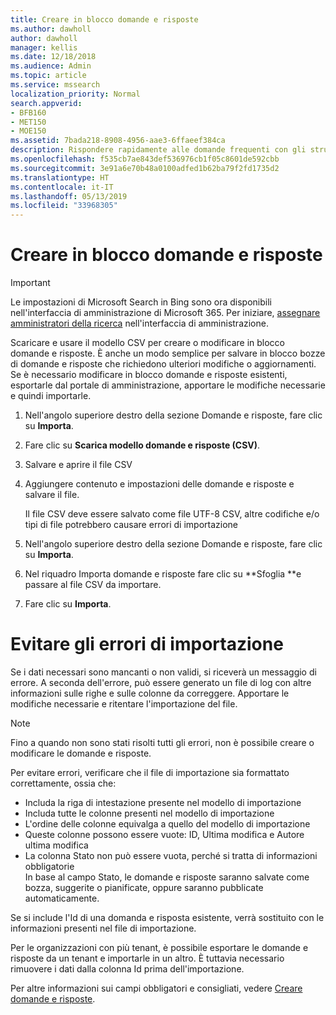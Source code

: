 ```yaml
---
title: Creare in blocco domande e risposte
ms.author: dawholl
author: dawholl
manager: kellis
ms.date: 12/18/2018
ms.audience: Admin
ms.topic: article
ms.service: mssearch
localization_priority: Normal
search.appverid:
- BFB160
- MET150
- MOE150
ms.assetid: 7bada218-8908-4956-aae3-6ffaeef384ca
description: Rispondere rapidamente alle domande frequenti con gli strumenti di importazione nel portale di amministrazione di Microsoft Search
ms.openlocfilehash: f535cb7ae843def536976cb1f05c8601de592cbb
ms.sourcegitcommit: 3e91a6e70b48a0100adfed1b62ba79f2fd1735d2
ms.translationtype: HT
ms.contentlocale: it-IT
ms.lasthandoff: 05/13/2019
ms.locfileid: "33968305"
---
```

# <a name="bulk-create-qas"></a>Creare in blocco domande e risposte

> [!IMPORTANT]
> Le impostazioni di Microsoft Search in Bing sono ora disponibili nell'interfaccia di amministrazione di Microsoft 365. Per iniziare, [assegnare amministratori della ricerca](https://docs.microsoft.com/it-IT/microsoftsearch/setup-microsoft-search#step-2-assign-search-admin-and-search-editor) nell'interfaccia di amministrazione.
    
Scaricare e usare il modello CSV per creare o modificare in blocco domande e risposte. È anche un modo semplice per salvare in blocco bozze di domande e risposte che richiedono ulteriori modifiche o aggiornamenti. Se è necessario modificare in blocco domande e risposte esistenti, esportarle dal portale di amministrazione, apportare le modifiche necessarie e quindi importarle.
  
1. Nell'angolo superiore destro della sezione Domande e risposte, fare clic su **Importa**.
    
2. Fare clic su **Scarica modello domande e risposte (CSV)**.
    
3. Salvare e aprire il file CSV
    
4. Aggiungere contenuto e impostazioni delle domande e risposte e salvare il file.

    Il file CSV deve essere salvato come file UTF-8 CSV, altre codifiche e/o tipi di file potrebbero causare errori di importazione
    
5. Nell'angolo superiore destro della sezione Domande e risposte, fare clic su **Importa**.
    
6. Nel riquadro Importa domande e risposte fare clic su **Sfoglia **e passare al file CSV da importare. 
    
7. Fare clic su **Importa**.

# <a name="prevent-import-errors"></a>Evitare gli errori di importazione      
Se i dati necessari sono mancanti o non validi, si riceverà un messaggio di errore. A seconda dell'errore, può essere generato un file di log con altre informazioni sulle righe e sulle colonne da correggere. Apportare le modifiche necessarie e ritentare l'importazione del file.

> [!NOTE]
> Fino a quando non sono stati risolti tutti gli errori, non è possibile creare o modificare le domande e risposte. 

Per evitare errori, verificare che il file di importazione sia formattato correttamente, ossia che:
- Includa la riga di intestazione presente nel modello di importazione
- Includa tutte le colonne presenti nel modello di importazione
- L'ordine delle colonne equivalga a quello del modello di importazione
- Queste colonne possono essere vuote: ID, Ultima modifica e Autore ultima modifica
- La colonna Stato non può essere vuota, perché si tratta di informazioni obbligatorie  
In base al campo Stato, le domande e risposte saranno salvate come bozza, suggerite o pianificate, oppure saranno pubblicate automaticamente.

Se si include l'Id di una domanda e risposta esistente, verrà sostituito con le informazioni presenti nel file di importazione.

Per le organizzazioni con più tenant, è possibile esportare le domande e risposte da un tenant e importarle in un altro. È tuttavia necessario rimuovere i dati dalla colonna Id prima dell'importazione.

Per altre informazioni sui campi obbligatori e consigliati, vedere [Creare domande e risposte](create-qas.md).

  

